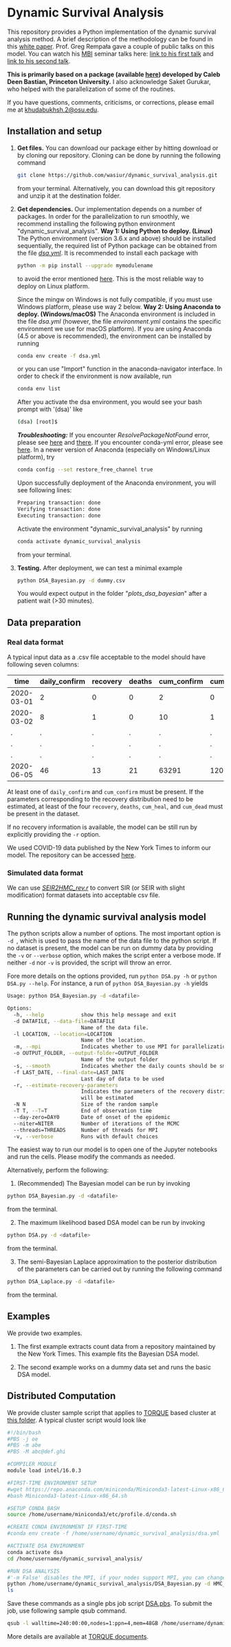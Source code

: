 
# Dynamic Survival Analysis

This repository provides a Python implementation of the dynamic survival analysis method. A brief description of the methodology can be found in this [white paper](https://idi.osu.edu/assets/pdfs/covid_response_white_paper.pdf). Prof. Greg Rempała gave a couple of public talks on this model. You can watch his [MBI](https://mbi.osu.edu/) seminar talks here: [link to his first talk](https://video.mbi.ohio-state.edu/video/player/?id=4888&title=Mathematical+Models+of+Epidemics%3A+Tracking+Coronavirus+using+Dynamic+Survival+Analysis) and [link to his second talk](https://video.mbi.ohio-state.edu/video/player/?id=4891&title=Mathematics+of+Modeling+a+Pandemic%3A+The+Journey+Continues).


**This is primarily based on a package (available [here](https://github.com/calebbastian/epidemic)) developed by Caleb Deen Bastian, Princeton University.** I also acknowledge Saket Gurukar, who helped with the parallelization of some of the routines.


If you have questions, comments, criticisms, or corrections, please email me at [khudabukhsh.2@osu.edu](mailto:khudabukhsh.2@osu.edu).

## Installation and setup
1. **Get files.** You can download our package either by hitting download or by cloning our repository. Cloning can be done by running the following command
	```bash
	git clone https://github.com/wasiur/dynamic_survival_analysis.git
	```
	from your terminal. Alternatively, you can download this git repository and unzip it at the destination folder.
 2. **Get dependencies.** Our implementation depends on a number of packages. In order for the parallelization to run smoothly, we recommend installing the following python environment "dynamic_survival_analysis". 
	**Way 1: Using Python to deploy. (Linux)** The Python environment  (version 3.6.x and above) should be installed sequentially, the required list of Python package can be obtained from the file [_dsa.yml_](https://github.com/wasiur/dynamic_survival_analysis/blob/master/dsa.yml). It is recommended to install each package with 
	```bash
	python -m pip install --upgrade mymodulename
	```
	to avoid the error mentioned [here](https://stackoverflow.com/questions/15052206/python-pip-install-module-is-not-found-how-to-link-python-to-pip-location). This is the most reliable way to deploy on Linux platform.
	
	Since the mingw on Windows is not fully compatible, if you must use Windows platform, please use way 2 below.
	**Way 2: Using Anaconda to deploy. (Windows/macOS)** The Anaconda environment is included in the file _dsa.yml_ (however, the file _environment.yml_ contains the specific environment we use for macOS platform). If you are using Anaconda (4.5 or above is recommended), the environment can be installed by running
	```bash
	conda env create -f dsa.yml
	```
	or you can use "Import" function in the anaconda-navigator interface. In order to check if the environment is now available, run
	```bash
	conda env list
	```
	After you activate the dsa environment,  you would see your bash prompt with '(dsa)' like
	```bash
	(dsa) [root]$ 
	```
	***Troubleshooting:*** 
	If you encounter *ResolvePackageNotFound* error, please see [here](https://github.com/datitran/object_detector_app/issues/41)  and [there](https://github.com/conda/conda/issues/9611).	
	If you encounter conda-yml error, please see [here](https://stackoverflow.com/questions/55554431/conda-fails-to-create-environment-from-yml). In a newer version of Anaconda (especially on Windows/Linux platform), try 
	```bash
	conda config --set restore_free_channel true
    ```
	Upon successfully deployment of the Anaconda environment, you will see following lines:
	```bash
	Preparing transaction: done
	Verifying transaction: done
	Executing transaction: done
	```
	Activate the environment "dynamic_survival_analysis" by running
	```bash
	conda activate dynamic_survival_analysis
	```
	from your terminal.
3. **Testing.** After deployment, we can test a minimal example
	```bash
	python DSA_Bayesian.py -d dummy.csv
	```
	You would expect output in the folder "_plots_dsa_bayesian_" after a patient wait (>30 minutes).



## Data preparation
### Real data format

A typical input data as a .csv file acceptable to the model should have following seven columns:

time  | daily_confirm | recovery | deaths |	cum_confirm |	cum_heal |	cum_dead
------------- | ------------- | ------------- | ------------- | ------------- | ------------- | -------------
2020-03-01 |	2 |	0 |	0	| 2	| 0 |	0
2020-03-02 |	8 |	1 |	0 |	10 |	1 |	0 |
. | . | . | . | . | . | .
. | . | . | . | . | . | .
. | . | . | . | . | . | .
2020-06-05 |	46 |	13 |	21	 | 63291	| 1200	| 1037


At least one of ```daily_confirm``` and ```cum_confirm``` must be present. If the parameters corresponding to the recovery distribution need to be estimated, at least of the four ```recovery```, ```deaths```, ```cum_heal```, and ```cum_dead``` must be present in the dataset. 


If no recovery information is available, the model can be still run by explicitly providing the ```-r``` option.

We used COVID-19 data published by the New York Times to inform our model. The repository can be accessed [here](https://github.com/nytimes/covid-19-data).

### Simulated data format
We can use [_SEIR2HMC_rev.r_](https://github.com/wasiur/dynamic_survival_analysis/blob/master/cluster/date%20prepartion/SEIR2HMC_rev.r) to convert SIR (or SEIR with slight modification) format datasets into acceptable csv file.


## Running the dynamic survival analysis model
The python scripts allow a number of options. The most important option is ```-d ```, which is used to pass the name of the data file to the python script. If no dataset is present, the model can be run on dummy data by providing the ```-v``` or ```--verbose``` option, which makes the script enter a verbose mode. If neither ```-d``` nor ```-v``` is provided, the script will throw an error. 

Fore more details on the options provided, run ```python DSA.py -h``` or ```python DSA.py --help```. For instance, a run of ```python DSA_Bayesian.py -h``` yields 
```bash
Usage: python DSA_Bayesian.py -d <datafile>

Options:
  -h, --help            show this help message and exit
  -d DATAFILE, --data-file=DATAFILE
                        Name of the data file.
  -l LOCATION, --location=LOCATION
                        Name of the location.
  -m, --mpi             Indicates whether to use MPI for parallelization.
  -o OUTPUT_FOLDER, --output-folder=OUTPUT_FOLDER
                        Name of the output folder
  -s, --smooth          Indicates whether the daily counts should be smoothed.
  -f LAST_DATE, --final-date=LAST_DATE
                        Last day of data to be used
  -r, --estimate-recovery-parameters
                        Indicates the parameters of the recovery distribution
                        will be estimated
  -N N                  Size of the random sample
  -T T, --T=T           End of observation time
  --day-zero=DAY0       Date of onset of the epidemic
  --niter=NITER         Number of iterations of the MCMC
  --threads=THREADS     Number of threads for MPI
  -v, --verbose         Runs with default choices
```


The easiest way to run our model is to open one of the Jupyter notebooks and run the cells. Please modify the commands as needed.

Alternatively, perform the following: 
1. (Recommended) The Bayesian model can be run by invoking 
```bash
python DSA_Bayesian.py -d <datafile>
```
from the terminal. 

2. The maximum likelihood based DSA model can be run by invoking
```bash
python DSA.py -d <datafile>
```
from the terminal.

3. The semi-Bayesian Laplace approximation to the posterior distribution of the parameters can be carried out by running the following command
```bash
python DSA_Laplace.py -d <datafile>
```
from the terminal.

## Examples
We provide two examples. 
1. The first example extracts count data from a repository maintained by the New York Times. This example fits the Bayesian DSA model. 

2. The second example works on a dummy data set and runs the basic DSA model. 

## Distributed Computation
We provide cluster sample script that applies to [TORQUE](https://en.wikipedia.org/wiki/TORQUE) based cluster at [this folder](https://github.com/wasiur/dynamic_survival_analysis/tree/master/cluster). A typical cluster script would look like
```bash
#!/bin/bash
#PBS -j oe 
#PBS -m abe
#PBS -M abc@def.ghi

#COMPILER MODULE
module load intel/16.0.3 

#FIRST-TIME ENVIRONMENT SETUP
#wget https://repo.anaconda.com/miniconda/Miniconda3-latest-Linux-x86_64.sh
#bash Miniconda3-latest-Linux-x86_64.sh

#SETUP CONDA BASH
source /home/username/miniconda3/etc/profile.d/conda.sh

#CREATE CONDA ENVIRONMENT IF FIRST-TIME
#conda env create -f /home/username/dynamic_survival_analysis/dsa.yml

#ACTIVATE DSA ENVIRONMENT
conda activate dsa
cd /home/username/dynamic_survival_analysis/

#RUN DSA ANALYSIS
#'-m False' disables the MPI, if your nodes support MPI, you can change it to '-m True'.
python /home/username/dynamic_survival_analysis/DSA_Bayesian.py -d HMC_CM_DataPoisson_35_Weibull_125_05_Gamma_45_05_nS1000_nI10.csv -o HMC_CM_DataPoisson_35_Weibull_125_05_Gamma_45_05_nS1000_nI10 -m False 
ls

```

Save these commands as a single pbs job script [DSA.pbs](https://github.com/wasiur/dynamic_survival_analysis/blob/master/cluster/bash%20prepartion/DSA.pbs). To submit the job, use following sample qsub command.
```bash
qsub -l walltime=240:00:00,nodes=1:ppn=4,mem=48GB /home/username/dynamic_survival_analysis/DSA.pbs
```
More details are available at [TORQUE documents](http://docs.adaptivecomputing.com/torque/4-1-3/Content/topics/12-appendices/commandsOverview.htm).

